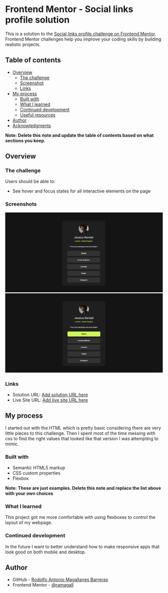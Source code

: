 # Frontend Mentor - Social links profile solution

This is a solution to the [Social links profile challenge on Frontend Mentor](https://www.frontendmentor.io/challenges/social-links-profile-UG32l9m6dQ). Frontend Mentor challenges help you improve your coding skills by building realistic projects. 

## Table of contents

- [Overview](#overview)
  - [The challenge](#the-challenge)
  - [Screenshot](#screenshot)
  - [Links](#links)
- [My process](#my-process)
  - [Built with](#built-with)
  - [What I learned](#what-i-learned)
  - [Continued development](#continued-development)
  - [Useful resources](#useful-resources)
- [Author](#author)
- [Acknowledgments](#acknowledgments)

**Note: Delete this note and update the table of contents based on what sections you keep.**

## Overview

### The challenge

Users should be able to:

- See hover and focus states for all interactive elements on the page

### Screenshots

![](./Screenshots/MyAttempt.png)
![](./Screenshots/MyAttemptWithButtons.png)


### Links

- Solution URL: [Add solution URL here](https://your-solution-url.com)
- Live Site URL: [Add live site URL here](https://your-live-site-url.com)

## My process
I started out with the HTML which is pretty basic considering there are very little pieces to this challenge. Then I spent most of the time messing with css to find the right values that looked like that version I was attempting to mimic.
### Built with

- Semantic HTML5 markup
- CSS custom properties
- Flexbox

**Note: These are just examples. Delete this note and replace the list above with your own choices**

### What I learned

This project got me more comfortable with using flexboxes to control the layout of my webpage.

### Continued development

In the future I want to better understand how to make responsive apps that look good on both mobile and desktop.

## Author

- GitHub - [Rodolfo Antonio Magallanes Barreras](https://github.com/ramagall)
- Frontend Mentor - [@ramagall](https://www.frontendmentor.io/profile/ramagall)

